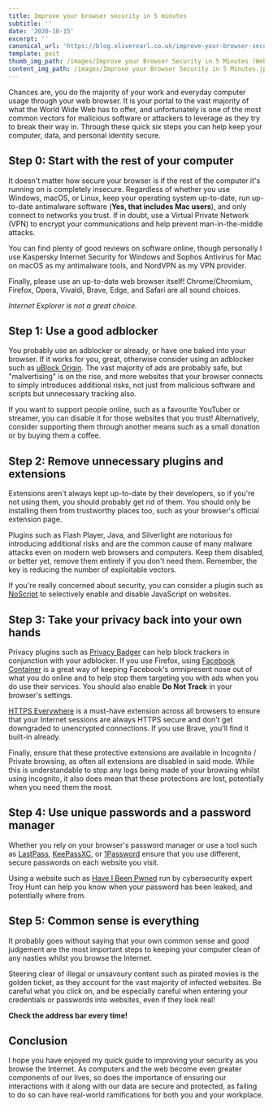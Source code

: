 ```yaml
---
title: Improve your browser security in 5 minutes
subtitle: ''
date: '2020-10-15'
excerpt: ''
canonical_url: 'https://blog.oliverearl.co.uk/improve-your-browser-security-in-5-minutes'
template: post
thumb_img_path: /images/Improve your Browser Security in 5 Minutes (Website).jpg
content_img_path: /images/Improve your Browser Security in 5 Minutes.jpg
---
```

Chances are, you do the majority of your work and everyday computer usage through your web browser. It is your portal to the vast majority of what the World Wide Web has to offer, and unfortunately is one of the most common vectors for malicious software or attackers to leverage as they try to break their way in. Through these quick six steps you can help keep your computer, data, and personal identity secure.

##  Step 0: Start with the rest of your computer

It doesn't matter how secure your browser is if the rest of the computer it's running on is completely insecure. Regardless of whether you use Windows, macOS, or Linux, keep your operating system up-to-date, run up-to-date antimalware software (**Yes, that includes Mac users**), and only connect to networks you trust. If in doubt, use a Virtual Private Network (VPN) to encrypt your communications and help prevent man-in-the-middle attacks.

You can find plenty of good reviews on software online, though personally I use Kaspersky Internet Security for Windows and Sophos Antivirus for Mac on macOS as my antimalware tools, and NordVPN as my VPN provider.

Finally, please use an up-to-date web browser itself! Chrome/Chromium, Firefox, Opera, Vivaldi, Brave, Edge, and Safari are all sound choices. 

*Internet Explorer is not a great choice.*

## Step 1: Use a good adblocker

You probably use an adblocker or already, or have one baked into your browser. If it works for you, great, otherwise consider using an adblocker such as [uBlock Origin](https://github.com/gorhill/uBlock). The vast majority of ads are probably safe, but "malvertising" is on the rise, and more websites that your browser connects to simply introduces additional risks, not just from malicious software and scripts but unnecessary tracking also. 

If you want to support people online, such as a favourite YouTuber or streamer, you can disable it for those websites that you trust! Alternatively, consider supporting them through another means such as a small donation or by buying them a coffee.

## Step 2: Remove unnecessary plugins and extensions

Extensions aren't always kept up-to-date by their developers, so if you're not using them, you should probably get rid of them. You should only be installing them from trustworthy places too, such as your browser's official extension page.

Plugins such as Flash Player, Java, and Silverlight are notorious for introducing additional risks and are the common cause of many malware attacks even on modern web browsers and computers. Keep them disabled, or better yet, remove them entirely if you don't need them. Remember, the key is reducing the number of exploitable vectors.

If you're really concerned about security, you can consider a plugin such as [NoScript](https://noscript.net/) to selectively enable and disable JavaScript on websites.

## Step 3: Take your privacy back into your own hands

Privacy plugins such as [Privacy Badger](https://www.privacybadger.org) can help block trackers in conjunction with your adblocker. If you use Firefox, using [Facebook Container](https://addons.mozilla.org/en-US/firefox/addon/facebook-container/) is a great way of keeping Facebook's omnipresent nose out of what you do online and to help stop them targeting you with ads when you do use their services. You should also enable **Do Not Track** in your browser's settings.

[HTTPS Everywhere](https://www.eff.org/https-everywhere) is a must-have extension across all browsers to ensure that your Internet sessions are always HTTPS secure and don't get downgraded to unencrypted connections. If you use Brave, you'll find it built-in already.

Finally, ensure that these protective extensions are available in Incognito / Private browsing, as often all extensions are disabled in said mode. While this is understandable to stop any logs being made of your browsing whilst using incognito, it also does mean that these protections are lost, potentially when you need them the most.

## Step 4: Use unique passwords and a password manager

Whether you rely on your browser's password manager or use a tool such as [LastPass](https://www.lastpass.com), [KeePassXC](https://keepassxc.org/), or [1Password](https://www.1password.com) ensure that you use different, secure passwords on each website you visit.

Using a website such as [Have I Been Pwned](https://haveibeenpwned.com) run by cybersecurity expert Troy Hunt can help you know when your password has been leaked, and potentially where from.

## Step 5: Common sense is everything

It probably goes without saying that your own common sense and good judgement are the most important steps to keeping your computer clean of any nasties whilst you browse the Internet. 

Steering clear of illegal or unsavoury content such as pirated movies is the golden ticket, as they account for the vast majority of infected websites. Be careful what you click on, and be especially careful when entering your credentials or passwords into websites, even if they look real! 

**Check the address bar every time!**

## Conclusion

I hope you have enjoyed my quick guide to improving your security as you browse the Internet. As computers and the web become even greater components of our lives, so does the importance of ensuring our interactions with it along with our data are secure and protected, as failing to do so can have real-world ramifications for both you and your workplace.
